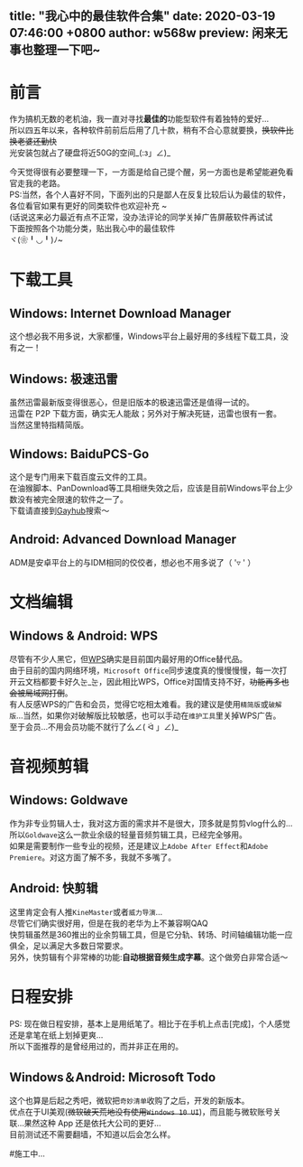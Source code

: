 title: "我心中的最佳软件合集"
date: 2020-03-19 07:46:00 +0800
author: w568w
preview: 闲来无事也整理一下吧~
---

# 前言
作为搞机无数的老机油，我一直对寻找**最佳的**功能型软件有着独特的爱好…  
所以四五年以来，各种软件前前后后用了几十款，稍有不合心意就要换，~~换软件比换老婆还勤快~~  
光安装包就占了硬盘将近50G的空间\_(:з」∠)\_  
  

今天觉得很有必要整理一下，一方面是给自己提个醒，另一方面也是希望能避免看官走我的老路。  
PS:当然，各个人喜好不同，下面列出的只是鄙人在反复比较后认为最佳的软件，各位看官如果有更好的同类软件也欢迎补充 ~   
(话说这来必力最近有点不正常，没办法评论的同学关掉广告屏蔽软件再试试     
下面按照各个功能分类，贴出我心中的最佳软件  
ヾ(❀╹◡╹)ﾉ~   

# 下载工具
## Windows: Internet Download Manager
这个想必我不用多说，大家都懂，Windows平台上最好用的多线程下载工具，没有之一！
## Windows: 极速迅雷
虽然迅雷最新版变得很恶心，但是旧版本的极速迅雷还是值得一试的。  
迅雷在 P2P 下载方面，确实无人能敌；另外对于解决死链，迅雷也很有一套。   
当然这里特指精简版。 
  
## Windows: BaiduPCS-Go
这个是专门用来下载百度云文件的工具。  
在油猴脚本、PanDownload等工具相继失效之后，应该是目前Windows平台上少数没有被完全限速的软件之一了。  
下载请直接到[Gayhub](github.com)搜索～
## Android: Advanced Download Manager
ADM是安卓平台上的与IDM相同的佼佼者，想必也不用多说了（ '▿ ' ）
 
# 文档编辑
## Windows & Android: WPS
尽管有不少人黑它，但[WPS](wps.cn)确实是目前国内最好用的Office替代品。  
由于目前的国内网络环境，`Microsoft Office`同步速度真的慢慢慢慢，每一次打开云文档都要卡好久눈\_눈，因此相比WPS，Office对国情支持不好，~~功能再多也会被局域网打倒~~。  
有人反感WPS的广告和会员，觉得它吃相太难看。我的建议是使用`精简版`或`破解版`…当然，如果你对破解版比较敏感，也可以手动在`维护工具`里关掉WPS广告。  
至于会员…不用会员功能不就行了么∠( ᐛ 」∠)\_  
 
# 音视频剪辑
## Windows: Goldwave
作为非专业剪辑人士，我对这方面的需求并不是很大，顶多就是剪剪vlog什么的…所以`Goldwave`这么一款业余级的轻量音频剪辑工具，已经完全够用。  
如果是需要制作一些专业的视频，还是建议上`Adobe After Effect`和`Adobe Premiere`。对这方面了解不多，我就不多嘴了。
## Android: 快剪辑
这里肯定会有人推`KineMaster`或者`威力导演`…   
尽管它们确实很好用，但是在我的老华为上不兼容啊QAQ  
快剪辑虽然是360推出的业余剪辑工具，但是它分轨、转场、时间轴编辑功能一应俱全，足以满足大多数日常要求。  
另外，快剪辑有个非常棒的功能:**自动根据音频生成字幕**。这个做旁白非常合适～  

# 日程安排
  
PS: 现在做日程安排，基本上是用纸笔了。相比于在手机上点击\[完成\]，个人感觉还是拿笔在纸上划掉更爽…  
所以下面推荐的是曾经用过的，而并非正在用的。  
  
## Windows＆Android: Microsoft Todo
这个也算是后起之秀吧，微软把`奇妙清单`收购了之后，开发的新版本。  
优点在于UI美观(~~微软破天荒地没有使用`Windows 10 UI`~~)，而且能与微软账号关联…果然这种 App 还是依托大公司的更好…  
目前测试还不需要翻墙，不知道以后会怎么样。
  
#施工中…